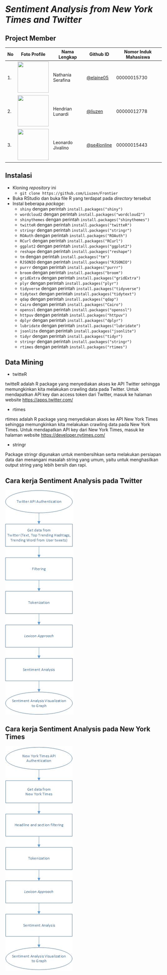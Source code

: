 # _Sentiment Analysis from New York Times and Twitter_ 

## Project Member
| No | Foto Profile | Nama Lengkap | Github ID | Nomor Induk Mahasiswa |
| ------ | ------ | ------ | ------ | ------ |
| 1. | <img src="https://avatars.githubusercontent.com/elaine05" width=100 height=100 /> | Nathania Serafina | <a title="elaine05" href="https://github.com/elaine05">@elaine05</a> | 00000015730 | 
| 2. | <img src="https://avatars.githubusercontent.com/liuzen" width=100 height=100/> | Hendrian Lunardi | <a title="@liuzen" href="https://github.com/liuzen">@liuzen</a> | 00000012778 |
| 3. | <img src="https://avatars.githubusercontent.com/se4lonline" width=100 height=100/> | Leonardo Jivalino | <a title="@se4lonline" href="https://github.com/se4lonline">@se4lonline</a> | 00000015443 |

## Instalasi
- Kloning _repository_ ini
  - `git clone https://github.com/Liuzen/Frontier`
- Buka RStudio dan buka file R yang terdapat pada _directory_ tersebut
- Instal beberapa _package_:
  - `shiny` dengan perintah `install.packages("shiny")`
  - `wordcloud2` dengan perintah `install.packages("wordcloud2")`
  - `shinythemes` dengan perintah `install.packages("shinythemes")`
  - `twitteR` dengan perintah `install.packages("twitteR")`
  - `stringr` dengan perintah `install.packages("stringr")`
  - `ROAuth` dengan perintah `install.packages("ROAuth")`
  - `RCurl` dengan perintah `install.packages("RCurl")`
  - `ggplot2` dengan perintah `install.packages("ggplot2")`
  - `reshape` dengan perintah `install.packages("reshape")`
  - `tm` dengan perintah `install.packages("tm")`
  - `RJSONIO` dengan perintah `install.packages("RJSONIO")`
  - `purrr` dengan perintah `install.packages("purrr")`
  - `broom` dengan perintah `install.packages("broom")`
  - `gridExtra` dengan perintah `install.packages("gridExtra")`
  - `plyr` dengan perintah `install.packages("plyr")`
  - `tidyverse` dengan perintah `install.packages("tidyverse")`
  - `tidytext` dengan perintah `install.packages("tidytext")`
  - `qdap` dengan perintah `install.packages("qdap")`
  - `Cairo` dengan perintah `install.packages("Cairo")`
  - `openssl` dengan perintah `install.packages("openssl")`
  - `httpuv` dengan perintah `install.packages("httpuv")`
  - `dplyr` dengan perintah `install.packages("dplyr")`
  - `lubridate` dengan perintah `install.packages("lubridate")`
  - `jsonlite` dengan perintah `install.packages("jsonlite")`
  - `tidyr` dengan perintah `install.packages("tidyr")`
  - `stringr` dengan perintah `install.packages("stringr")`
  - `rtimes` dengan perintah `install.packages("rtimes")`
  

## Data Mining

- twitteR

twitteR adalah R package yang menyediakan akses ke API Twitter sehingga memungkinkan kita melakukan crawling data pada Twitter. Untuk mendapatkan API key dan access token dari Twitter, masuk ke halaman website https://apps.twitter.com/

- rtimes

rtimes adalah R package yang menyediakan akses ke API New York Times sehingga memungkinkan kita melakukan crawling data pada New York Times. Untuk mendapatkan API key dari New York Times, masuk ke halaman website https://developer.nytimes.com/

- stringr

Package stringr digunakan untuk membersihkan serta melakukan persiapan data dan menangani masalah string yang umum, yaitu untuk menghasilkan output string yang lebih bersih dan rapi.

## Cara kerja Sentiment Analysis pada Twitter

![Flowchart twitter](https://github.com/Liuzen/Frontier/blob/master/Image/Drawing1.jpg)

## Cara kerja Sentiment Analysis pada New York Times

![Flowchart proses kerja](https://github.com/Liuzen/Frontier/blob/master/Image/Drawing2.jpg)

